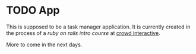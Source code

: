 # TODO App
This is supposed to be a task manager application. It is currently
created in the process of a *ruby on rails intro course* at [crowd interactive](http://www.crowdint.com/).

More to come in the next days.
